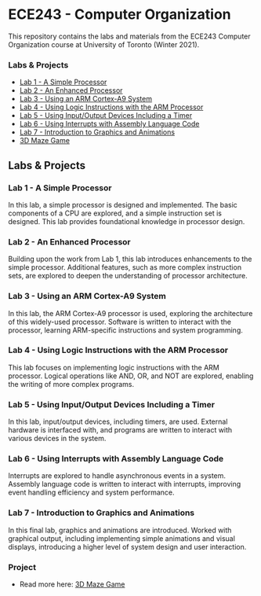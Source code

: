 # ECE243 - Computer Organization
This repository contains the labs and materials from the ECE243 Computer Organization course at University of Toronto (Winter 2021). 

### Labs & Projects
- [Lab 1 - A Simple Processor](./Lab1-A-Simple-Processor/)
- [Lab 2 - An Enhanced Processor](./Lab2-An-Enhanced-Processor)
- [Lab 3 - Using an ARM Cortex-A9 System](./Lab3-Using-an-ARM-Cortex-A9-System)
- [Lab 4 - Using Logic Instructions with the ARM Processor](./Lab4-Using-Logic-Instructions-with-the-ARM-Processor)
- [Lab 5 - Using Input/Output Devices Including a Timer](./Lab5-Using-Input-Output-Devices-Including-a-Timer)
- [Lab 6 - Using Interrupts with Assembly Language Code](Lab6-Using-Interrupts-with-Assembly-Language-Code)
- [Lab 7 - Introduction to Graphics and Animations](Lab7-Introduction-to-Graphics-and-Animations)
- [3D Maze Game](https://github.com/duzxun/3D-Maze-Game)

## Labs & Projects
### **Lab 1 - A Simple Processor**
In this lab, a simple processor is designed and implemented. The basic components of a CPU are explored, and a simple instruction set is designed. This lab provides foundational knowledge in processor design.

### Lab 2 - An Enhanced Processor
Building upon the work from Lab 1, this lab introduces enhancements to the simple processor. Additional features, such as more complex instruction sets, are explored to deepen the understanding of processor architecture.

### Lab 3 - Using an ARM Cortex-A9 System
In this lab, the ARM Cortex-A9 processor is used, exploring the architecture of this widely-used processor. Software is written to interact with the processor, learning ARM-specific instructions and system programming.

### Lab 4 - Using Logic Instructions with the ARM Processor
This lab focuses on implementing logic instructions with the ARM processor. Logical operations like AND, OR, and NOT are explored, enabling the writing of more complex programs.

### Lab 5 - Using Input/Output Devices Including a Timer
In this lab, input/output devices, including timers, are used. External hardware is interfaced with, and programs are written to interact with various devices in the system.

### Lab 6 - Using Interrupts with Assembly Language Code
Interrupts are explored to handle asynchronous events in a system. Assembly language code is written to interact with interrupts, improving event handling efficiency and system performance.

### Lab 7 - Introduction to Graphics and Animations
In this final lab, graphics and animations are introduced. Worked with graphical output, including implementing simple animations and visual displays, introducing a higher level of system design and user interaction.

### Project
- Read more here: [3D Maze Game](https://d-uzun.wixsite.com/deniz-uzun/post/3d-maze-game)
